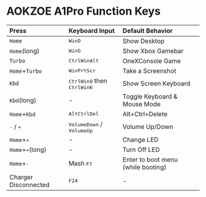 # AOKZOE A1Pro Function Keys

|Press|Keyboard Input|Default Behavior|
|:--|:--|:--|
|`Home`|<kbd>Win</kbd><kbd>D</kbd>|Show Desktop|
|`Home`(long)|<kbd>Win</kbd><kbd>G</kbd>|Show Xbox Gamebar|
|`Turbo`|<kbd>Ctrl</kbd><kbd>Win</kbd><kbd>Alt</kbd>|OneXConsole Game |
|`Home`+`Turbo`|<kbd>Win</kbd><kbd>PrtScr</kbd>|Take a Screenshot|
|`Kbd`|<kbd>Ctrl</kbd><kbd>Win</kbd><kbd>O</kbd> then <kbd>Ctrl</kbd><kbd>Win</kbd><kbd>K</kbd>|Show Screen Keyboard|
|`Kbd`(long)| - |Toggle Keyboard & Mouse Mode|
|`Home`+`Kbd`|<kbd>Alt</kbd><kbd>Ctrl</kbd><kbd>Del</kbd>|Alt+Ctrl+Delete|
|<kbd>-</kbd> / <kbd>+</kbd>|<kbd>VolumeDown</kbd> / <kbd>VolumeUp</kbd>|Volume Up/Down|
|`Home`+<kbd>+</kbd>| - |Change LED|
|`Home`+<kbd>+</kbd>(long)| - |Turn Off LED|
|`Home`+<kbd>-</kbd>|Mash <kbd>F7</kbd>|Enter to boot menu (while booting)|
|Charger Disconnected|<kbd>F24</kbd>| - |
